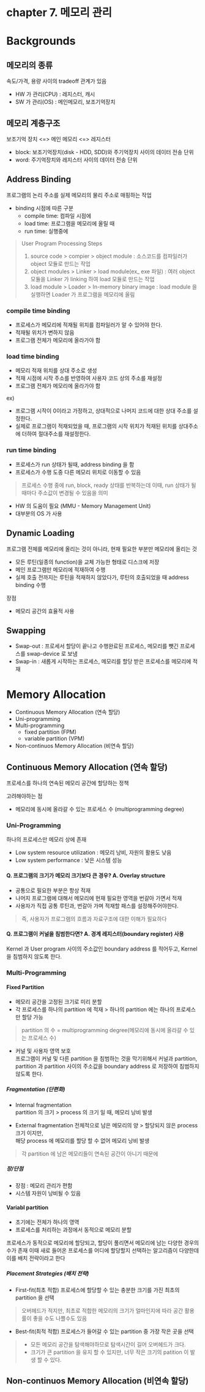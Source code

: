 # chapter 7. 메모리 관리

# Backgrounds
## 메모리의 종류
속도/가격, 용량 사이의 tradeoff 관계가 있음

- HW 가 관리(CPU) : 레지스터, 캐시
- SW 가 관리(OS) : 메인메모리, 보조기억장치

## 메모리 계층구조
보조기억 장치 <=> 메인 메모리 <=> 레지스터
- block: 보조기억장치(disk - HDD, SDD)와 주기억장치 사이의 데이터 전송 단위
- word: 주기억장치와 레지스터 사이의 데이터 전송 단위

## Address Binding
프로그램의 논리 주소를 실제 메모리의 물리 주소로 매핑하는 작업

- binding 시점에 따른 구분
  - compile time: 컴파일 시점에
  - load time: 프로그램을 메모리에 올릴 때
  - run time: 실행중에

> User Program Processing Steps
> 1. source code > compier > object module : 소스코드를 컴파일러가 object 모듈로 만드는 작업
> 2. object modules > Linker > load module(ex_ exe 파일) : 여러 object 모듈을 Linker 가 linking 하여 load 모듈로 만드는 작업
> 3. load module > Loader > In-memory binary image : load module 을 실행하면 Loader 가 프로그램을 메모리에 올림

### compile time binding
- 프로세스가 메모리에 적재될 위치를 컴파일러가 알 수 있어야 한다.
- 적재될 위치가 변하지 않음
- 프로그램 전체가 메모리에 올라가야 함

### load time binding
- 메모리 적재 위치를 상대 주소로 생성
- 적재 시점에 시작 주소를 반영하여 사용자 코드 상의 주소를 재설정
- 프로그램 전체가 메모리에 올라가야 함

ex) 
- 프로그램 시작이 0이라고 가정하고, 상대적으로 나머지 코드에 대한 상대 주소를 설정한다.
- 실제로 프로그램이 적재되었을 때, 프로그램의 시작 위치가 적재된 위치를 상대주소에 더하여 절대주소를 재설정한다.

### run time binding
- 프로세스가 run 상태가 될때, address binding 을 함
- 프로세스가 수행 도중 다른 메모리 위치로 이동할 수 있음
> 프로세스 수행 중에 run, block, ready 상태를 반복하는데 이때, run 상태가 될 때마다 주소값이 변경될 수 있음을 의미

- HW 의 도움이 필요 (MMU - Memory Management Unit)
- 대부분의 OS 가 사용

## Dynamic Loading
프로그램 전체를 메모리에 올리는 것이 아니라, 현재 필요한 부분만 메모리에 올리는 것
- 모든 루틴(일종의 function)을 교체 가능한 형태로 디스크에 저장
- 메인 프로그램만 메모리에 적재하여 수행
- 실제 호출 전까지는 루틴을 적재하지 않았다가, 루틴의 호출되었을 때 address binding 수행


장점
- 메모리 공간의 효율적 사용

## Swapping
- Swap-out : 프로세서 할당이 끝나고 수행완료된 프로세스, 메모리를 뺏긴 프로세스를 swap-device 로 보냄
- Swap-in : 새롭게 시작하는 프로세스, 메모리를 할당 받은 프로세스를 메모리에 적재

# Memory Allocation
-  Continuous Memory Allocation (연속 할당)
  - Uni-programming
  - Multi-programming
    - fixed partition (FPM)
    - variable partition (VPM)
-  Non-continuos Memory Allocation (비연속 할당)

## Continuous Memory Allocation (연속 할당)
프로세스를 하나의 연속된 메모리 공간에 할당하는 정책

고려해야하는 점
- 메모리에 동시에 올라갈 수 있는 프로세스 수 (multiprogramming degree)

### Uni-Programming
하나의 프로세스만 메모리 상에 존재

- Low system resource utilization : 메모리 낭비, 자원의 활용도 낮음
- Low system performance : 낮은 시스템 성능

#### Q. 프로그램의 크기가 메모리 크기보다 큰 경우? A. Overlay structure
- 공통으로 필요한 부분은 항상 적재
- 나머지 프로그램에 대해서 메모리에 현재 필요한 영역을 번갈아 가면서 적재
- 사용자가 직접 공통 루틴과, 번갈아 가며 적재할 패스를 설정해주어야한다.
> 즉, 사용자가 프로그램의 흐름과 자료구조에 대한 이해가 필요하다

#### Q. 프로그램이 커널을 침범한다면? A. 경계 레지스터(boundary register) 사용
Kernel 과 User program 사이의 주소값인 boundary address 를 적어두고, 
Kernel 을 침범하지 않도록 한다.

### Multi-Programming
#### Fixed Partition
- 메모리 공간을 고정된 크기로 미리 분할
- 각 프로세스를 하나의 partition 에 적재 > 하나의 partition 에는 하나의 프로세스만 할당 가능
> partition 의 수 = multiprogramming degree(메모리에 동시에 올라갈 수 있는 프로세스 수)

- 커널 및 사용자 영역 보호   
프로그램이 커널 및 다른 partition 을 침범하는 것을 막기위해서 커널과 partition, partition 과 partition 사이의 주소값을 boundary address 로 저장하여 침범하지 않도록 한다.

##### Fragmentation (단편화)
- Internal fragmentation   
partition 의 크기 > process 의 크기 일 때, 메모리 낭비 발생

- External fragmentation
전체적으로 남은 메모리의 양 > 할당되지 않은 process 크기 이지만,   
해당 process 에 메모리를 할당 할 수 없어 메모리 낭비 발생
> 각 partition 에 남은 메모리들이 연속된 공간이 아니기 때문에

##### 장/단점
- 장점 : 메모리 관리가 편함
- 시스템 자원이 낭비될 수 있음

#### Variabl partition
- 초기에는 전체가 하나의 영역
- 프로세스를 처리하는 과정에서 동적으로 메모리 분할

프로세스가 동적으로 메모리에 할당되고, 할당이 풀리면서 메모리에 남는 다양한 경우의 수가 존재
이때 새로 들어온 프로세스를 어디에 할당할지 선택하는 알고리즘이 다양한데 이를 배치 전략이라고 한다

##### Placement Strategies (배치 전략)
- First-fit(최초 적합)
프로세스에 할당할 수 있는 충분한 크기를 가진 최초의 partition 을 선택
> 오버헤드가 적지만, 최초로 적합한 메모리의 크기가 얼마인지에 따라 공간 활용률이 좋을 수도 나쁠수도 있음

- Best-fit(최적 적합)
프로세스가 들어갈 수 있는 partition 중 가장 작은 곳을 선택
> - 모든 메모리 공간을 탐색해야하므로 탐색시간이 길어 오버헤드가 크다.
> - 크기가 큰 partition 을 유지 할 수 있지만, 너무 작은 크기의 patition 이 발생 할 수 있다.

## Non-continuos Memory Allocation (비연속 할당)


